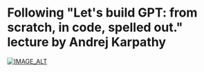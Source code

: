 # Following "Let's build GPT: from scratch, in code, spelled out." lecture by Andrej Karpathy

[![IMAGE_ALT](https://img.youtube.com/vi/kCc8FmEb1nY/0.jpg)](https://www.youtube.com/watch?v=kCc8FmEb1nY)
